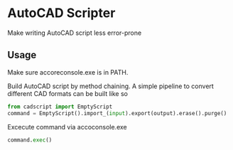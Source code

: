AutoCAD Scripter
================

Make writing AutoCAD script less error-prone

Usage
-----

Make sure accoreconsole.exe is in PATH.

Build AutoCAD script by method chaining. A simple pipeline to convert different CAD formats can be built like so

```python
from cadscript import EmptyScript
command = EmptyScript().import_(input).export(output).erase().purge()
```

Excecute command via accoconsole.exe

```python
command.exec()
```
